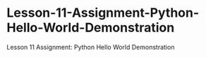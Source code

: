 # Lesson-11-Assignment-Python-Hello-World-Demonstration
Lesson 11 Assignment: Python Hello World Demonstration

